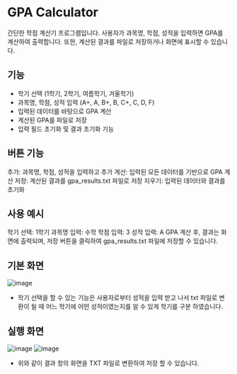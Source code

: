 # GPA Calculator

간단한 학점 계산기 프로그램입니다. 사용자가 과목명, 학점, 성적을 입력하면 GPA를 계산하여 출력합니다. 또한, 계산된 결과를 파일로 저장하거나 화면에 표시할 수 있습니다.

## 기능

- 학기 선택 (1학기, 2학기, 여름학기, 겨울학기)
- 과목명, 학점, 성적 입력 (A+, A, B+, B, C+, C, D, F)
- 입력된 데이터를 바탕으로 GPA 계산
- 계산된 GPA를 파일로 저장
- 입력 필드 초기화 및 결과 초기화 기능
  
 ## 버튼 기능
추가: 과목명, 학점, 성적을 입력하고 추가
계산: 입력된 모든 데이터를 기반으로 GPA 계산
저장: 계산된 결과를 gpa_results.txt 파일로 저장
지우기: 입력된 데이터와 결과를 초기화

## 사용 예시

학기 선택: 1학기
과목명 입력: 수학
학점 입력: 3
성적 입력: A
GPA 계산 후, 결과는 화면에 출력되며, 저장 버튼을 클릭하여 gpa_results.txt 파일에 저장할 수 있습니다.

## 기본 화면
![image](https://github.com/user-attachments/assets/531eef77-c4b4-4a68-a811-46f07eb3f851)
 - 학기 선택을 할 수 있는 기능은 사용자로부터 성적을 입력 받고 나서 txt 파일로 변환이 될 때 어느 학기에 어떤 성적이였는지를 알 수 있게 학기를 구분 하였습니다.
## 실행 화면
![image](https://github.com/user-attachments/assets/fa500432-41a8-49d3-aa98-819a3db810ea)
![image](https://github.com/user-attachments/assets/3a3c060f-e3aa-4753-872d-b654d2a6bfc1)
- 위와 같이 결과 창의 화면을 TXT 파일로 변환하여 저장 할 수 있습니다.



